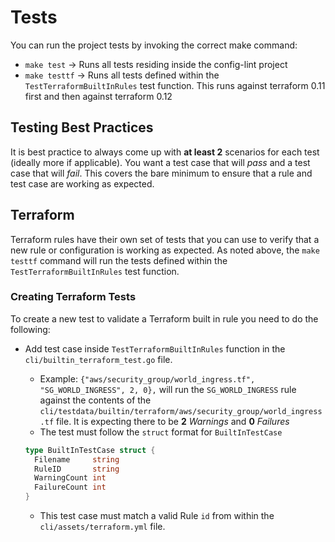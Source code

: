# Tests

You can run the project tests by invoking the correct make command:

* `make test` -> Runs all tests residing inside the config-lint project
* `make testtf` -> Runs all tests defined within the `TestTerraformBuiltInRules` test function. This runs against terraform 0.11 first and then against terraform 0.12

## Testing Best Practices

It is best practice to always come up with **at least 2** scenarios for each test (ideally more if applicable). You want a test case that will *pass* and a test case that will *fail*. This covers the bare minimum to ensure that a rule and test case are working as expected.

## Terraform

Terraform rules have their own set of tests that you can use to verify that a new rule or configuration is working as expected. As noted above, the `make testtf` command will run the tests defined within the `TestTerraformBuiltInRules` test function.

### Creating Terraform Tests

To create a new test to validate a Terraform built in rule you need to do the following:
* Add test case inside `TestTerraformBuiltInRules` function in the `cli/builtin_terraform_test.go` file.
  * Example: `{"aws/security_group/world_ingress.tf", "SG_WORLD_INGRESS", 2, 0},` will run the `SG_WORLD_INGRESS` rule against the contents of the `cli/testdata/builtin/terraform/aws/security_group/world_ingress.tf` file. It is expecting there to be **2** *Warnings* and **0** *Failures*
  * The test must follow the `struct` format for `BuiltInTestCase`

  ``` go
  type BuiltInTestCase struct {
	Filename     string
	RuleID       string
	WarningCount int
	FailureCount int
  }
  ```

  * This test case must match a valid Rule `id` from within the `cli/assets/terraform.yml` file.
